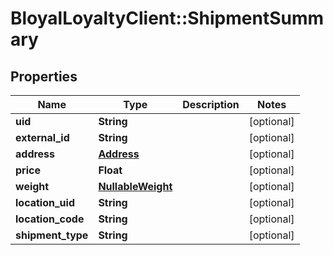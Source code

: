 # BloyalLoyaltyClient::ShipmentSummary

## Properties
Name | Type | Description | Notes
------------ | ------------- | ------------- | -------------
**uid** | **String** |  | [optional] 
**external_id** | **String** |  | [optional] 
**address** | [**Address**](Address.md) |  | [optional] 
**price** | **Float** |  | [optional] 
**weight** | [**NullableWeight**](NullableWeight.md) |  | [optional] 
**location_uid** | **String** |  | [optional] 
**location_code** | **String** |  | [optional] 
**shipment_type** | **String** |  | [optional] 

